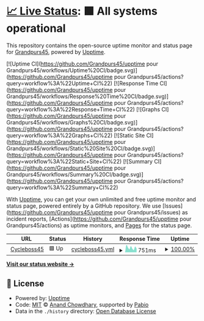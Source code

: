 # [📈 Live Status](https://demo.upptime.js.org): <!--live status--> **🟩 All systems operational**

This repository contains the open-source uptime monitor and status page for [Grandpurs45](https://demo.upptime.js.org), powered by [Upptime](https://github.com/upptime/upptime).

[![Uptime CI](https://github.com/Grandpurs45/upptime pour Grandpurs45/workflows/Uptime%20CI/badge.svg)](https://github.com/Grandpurs45/upptime pour Grandpurs45/actions?query=workflow%3A%22Uptime+CI%22)
[![Response Time CI](https://github.com/Grandpurs45/upptime pour Grandpurs45/workflows/Response%20Time%20CI/badge.svg)](https://github.com/Grandpurs45/upptime pour Grandpurs45/actions?query=workflow%3A%22Response+Time+CI%22)
[![Graphs CI](https://github.com/Grandpurs45/upptime pour Grandpurs45/workflows/Graphs%20CI/badge.svg)](https://github.com/Grandpurs45/upptime pour Grandpurs45/actions?query=workflow%3A%22Graphs+CI%22)
[![Static Site CI](https://github.com/Grandpurs45/upptime pour Grandpurs45/workflows/Static%20Site%20CI/badge.svg)](https://github.com/Grandpurs45/upptime pour Grandpurs45/actions?query=workflow%3A%22Static+Site+CI%22)
[![Summary CI](https://github.com/Grandpurs45/upptime pour Grandpurs45/workflows/Summary%20CI/badge.svg)](https://github.com/Grandpurs45/upptime pour Grandpurs45/actions?query=workflow%3A%22Summary+CI%22)

With [Upptime](https://upptime.js.org), you can get your own unlimited and free uptime monitor and status page, powered entirely by a GitHub repository. We use [Issues](https://github.com/Grandpurs45/upptime pour Grandpurs45/issues) as incident reports, [Actions](https://github.com/Grandpurs45/upptime pour Grandpurs45/actions) as uptime monitors, and [Pages](https://demo.upptime.js.org) for the status page.

<!--start: status pages-->
<!-- This summary is generated by Upptime (https://github.com/upptime/upptime) -->
<!-- Do not edit this manually, your changes will be overwritten -->
<!-- prettier-ignore -->
| URL | Status | History | Response Time | Uptime |
| --- | ------ | ------- | ------------- | ------ |
| <img alt="" src="heart" height="13"> [Cycleboss45](https://cycleboss45.fr/) | 🟩 Up | [cycleboss45.yml](https://github.com/grandpurs45/upptime/commits/HEAD/history/cycleboss45.yml) | <details><summary><img alt="Response time graph" src="./graphs/cycleboss45/response-time-week.png" height="20"> 751ms</summary><br><a href="https://Grandpurs45.github.io/upptime pour Grandpurs45/history/cycleboss45"><img alt="Response time 751" src="https://img.shields.io/endpoint?url=https%3A%2F%2Fraw.githubusercontent.com%2Fgrandpurs45%2Fupptime%2FHEAD%2Fapi%2Fcycleboss45%2Fresponse-time.json"></a><br><a href="https://Grandpurs45.github.io/upptime pour Grandpurs45/history/cycleboss45"><img alt="24-hour response time 751" src="https://img.shields.io/endpoint?url=https%3A%2F%2Fraw.githubusercontent.com%2Fgrandpurs45%2Fupptime%2FHEAD%2Fapi%2Fcycleboss45%2Fresponse-time-day.json"></a><br><a href="https://Grandpurs45.github.io/upptime pour Grandpurs45/history/cycleboss45"><img alt="7-day response time 751" src="https://img.shields.io/endpoint?url=https%3A%2F%2Fraw.githubusercontent.com%2Fgrandpurs45%2Fupptime%2FHEAD%2Fapi%2Fcycleboss45%2Fresponse-time-week.json"></a><br><a href="https://Grandpurs45.github.io/upptime pour Grandpurs45/history/cycleboss45"><img alt="30-day response time 751" src="https://img.shields.io/endpoint?url=https%3A%2F%2Fraw.githubusercontent.com%2Fgrandpurs45%2Fupptime%2FHEAD%2Fapi%2Fcycleboss45%2Fresponse-time-month.json"></a><br><a href="https://Grandpurs45.github.io/upptime pour Grandpurs45/history/cycleboss45"><img alt="1-year response time 751" src="https://img.shields.io/endpoint?url=https%3A%2F%2Fraw.githubusercontent.com%2Fgrandpurs45%2Fupptime%2FHEAD%2Fapi%2Fcycleboss45%2Fresponse-time-year.json"></a></details> | <details><summary><a href="https://Grandpurs45.github.io/upptime pour Grandpurs45/history/cycleboss45">100.00%</a></summary><a href="https://Grandpurs45.github.io/upptime pour Grandpurs45/history/cycleboss45"><img alt="All-time uptime 100.00%" src="https://img.shields.io/endpoint?url=https%3A%2F%2Fraw.githubusercontent.com%2Fgrandpurs45%2Fupptime%2FHEAD%2Fapi%2Fcycleboss45%2Fuptime.json"></a><br><a href="https://Grandpurs45.github.io/upptime pour Grandpurs45/history/cycleboss45"><img alt="24-hour uptime 100.00%" src="https://img.shields.io/endpoint?url=https%3A%2F%2Fraw.githubusercontent.com%2Fgrandpurs45%2Fupptime%2FHEAD%2Fapi%2Fcycleboss45%2Fuptime-day.json"></a><br><a href="https://Grandpurs45.github.io/upptime pour Grandpurs45/history/cycleboss45"><img alt="7-day uptime 100.00%" src="https://img.shields.io/endpoint?url=https%3A%2F%2Fraw.githubusercontent.com%2Fgrandpurs45%2Fupptime%2FHEAD%2Fapi%2Fcycleboss45%2Fuptime-week.json"></a><br><a href="https://Grandpurs45.github.io/upptime pour Grandpurs45/history/cycleboss45"><img alt="30-day uptime 100.00%" src="https://img.shields.io/endpoint?url=https%3A%2F%2Fraw.githubusercontent.com%2Fgrandpurs45%2Fupptime%2FHEAD%2Fapi%2Fcycleboss45%2Fuptime-month.json"></a><br><a href="https://Grandpurs45.github.io/upptime pour Grandpurs45/history/cycleboss45"><img alt="1-year uptime 100.00%" src="https://img.shields.io/endpoint?url=https%3A%2F%2Fraw.githubusercontent.com%2Fgrandpurs45%2Fupptime%2FHEAD%2Fapi%2Fcycleboss45%2Fuptime-year.json"></a></details>

<!--end: status pages-->

[**Visit our status website →**](https://demo.upptime.js.org)

## 📄 License

- Powered by: [Upptime](https://github.com/upptime/upptime)
- Code: [MIT](./LICENSE) © [Anand Chowdhary](https://anandchowdhary.com), supported by [Pabio](https://pabio.com)
- Data in the `./history` directory: [Open Database License](https://opendatacommons.org/licenses/odbl/1-0/)
